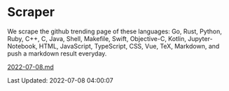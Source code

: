 # Scraper

We scrape the github trending page of these languages: Go, Rust, Python, Ruby, C++, C, Java, Shell, Makefile, Swift, Objective-C, Kotlin, Jupyter-Notebook, HTML, JavaScript, TypeScript, CSS, Vue, TeX, Markdown, and push a markdown result everyday.

[2022-07-08.md](https://github.com/yangwenmai/github-trending-backup/blob/master/2022-07-08.md)

Last Updated: 2022-07-08 04:00:07
